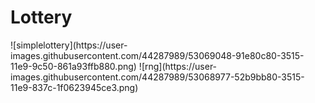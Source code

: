 <h1>Lottery</h1>
![simplelottery](https://user-images.githubusercontent.com/44287989/53069048-91e80c80-3515-11e9-9c50-861a93ffb880.png)
![rng](https://user-images.githubusercontent.com/44287989/53068977-52b9bb80-3515-11e9-837c-1f0623945ce3.png)
